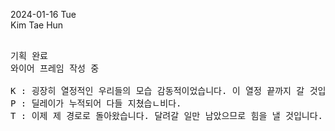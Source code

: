 2024-01-16 Tue
 <br>
 Kim Tae Hun

<pre>

기획 완료
와이어 프레임 작성 중

K : 굉장히 열정적인 우리들의 모습 감동적이었습니다. 이 열정 끝까지 갈 것입니다.
P : 딜레이가 누적되어 다들 지쳤습ㄴ비다.
T : 이제 제 경로로 돌아왔습니다. 달려갈 일만 남았으므로 힘을 낼 것입니다.








</pre>